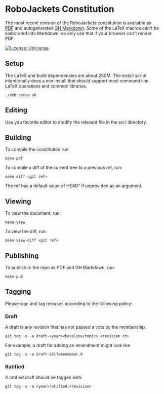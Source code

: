 # RoboJackets Constitution
The most recent revision of the RoboJackets constitution is available as [PDF](https://github.com/RoboJackets/constitution/blob/master/pub/SGA_Constitution.pdf) and autogenerated [GH Markdown](https://github.com/RoboJackets/constitution/blob/master/pub/SGA_Constitution.md). Some of the LaTeX macros can't be elaborated into Markdown, so only use that if your browser can't render PDF. 

[![License: Unlicense](https://img.shields.io/badge/license-Unlicense-blue.svg)](http://unlicense.org/)

## Setup
The LaTeX and build dependencies are about 250M. The install script intentionally does a min install that should support most command line LaTeX operations and common libraries.

`./deb_setup.sh`

## Editing
Use you favorite editor to modify the relevant file in the src/ directory.

## Building
To compile the constitution run:

`make pdf`

To compile a diff of the current tree to a previous ref, run:

`make diff <git ref>`

The ref has a default value of HEAD^ if unprovided as an argument.

## Viewing
To view the document, run:

`make view`

To view the diff, run:

`make view-diff <git ref>`


## Publishing
To publish to the repo as PDF and GH Markdown, run:

`make pub`

## Tagging
Please sign and tag releases according to the following policy:

### Draft
A draft is any revision that has not passed a vote by the membership.

`git tag -s -a draft-<year><baseline/topic>.<revision ct>`

For example, a draft for adding an amendment might look like

`git tag -s -a draft-2017amendment.0`

### Ratified

A ratified draft should be tagged with:

`git tag -s -a <year>ratified.<revision>`


